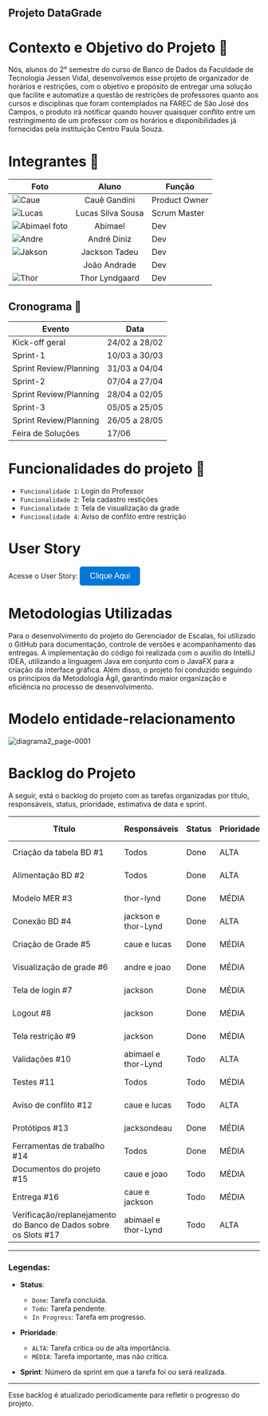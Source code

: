 ## Projeto DataGrade ##

# Contexto e Objetivo do Projeto 🎯

Nós, alunos do 2° semestre do curso de Banco de Dados da Faculdade de Tecnologia Jessen Vidal, desenvolvemos esse projeto de organizador de horários e restrições, com o objetivo e propósito de entregar uma solução que facilite e automatize a questão de restrições de professores quanto aos cursos e disciplinas que foram contemplados na FAREC de São José dos Campos, o produto irá notificar quando houver quaisquer conflito entre um restringimento de um professor com os horários e disponibilidades já fornecidas pela instituição Centro Paula Souza.

# Integrantes 👥

| Foto | Aluno | Função                                                                                                  |
|-|-|-|
| ![Caue](https://github.com/user-attachments/assets/f77aad10-6dff-4e73-83e5-218d90bd2652) | <div align="center"> Cauê Gandini | Product Owner |
| ![Lucas](https://github.com/user-attachments/assets/0063daa4-e83e-4d22-9d76-71b5482d56df) | <div align="center"> Lucas Silva Sousa | Scrum Master |
| ![Abimael foto](https://github.com/user-attachments/assets/e402d840-1f14-48db-aceb-6931bd62bd86) |<div align="center"> Abimael | Dev |
| ![Andre](https://github.com/user-attachments/assets/e5b1612b-3685-41b8-900f-9d3ed0f48697) |<div align="center"> André Diniz | Dev|
| ![Jakson](https://github.com/user-attachments/assets/c5c1f6c3-c145-4e98-be5f-4f4a281fbdb3) | <div align="center"> Jackson Tadeu | Dev |
|  | <div align="center"> João Andrade | Dev |
| ![Thor](https://github.com/user-attachments/assets/1953daad-e890-47b8-b646-3e40af462d2c) | <div align="center"> Thor Lyndgaard | Dev |




## Cronograma 📅

  | Evento | Data |
  | --- | --- |
  | Kick-off geral | 24/02 a 28/02 |
  | Sprint-1 | 10/03 a 30/03 |
  | Sprint Review/Planning | 31/03 a 04/04 |
  | Sprint-2 | 07/04 a 27/04 |
  | Sprint Review/Planning | 28/04 a 02/05 |
  | Sprint-3 | 05/05 a 25/05 |
  | Sprint Review/Planning | 26/05 a 28/05 |
  | Feira de Soluções | 17/06 |


# Funcionalidades do projeto 🔨

- `Funcionalidade 1`: Login do Professor
- `Funcionalidade 2`: Tela cadastro restições
- `Funcionalidade 3`: Tela de visualização da grade
- `Funcionalidade 4`: Aviso de conflito entre restrição

# User Story

Acesse o User Story:
  <a href="https://github.com/orgs/DataTechApi/projects/1" target="_blank">
    <button style="background-color:#0078D7; color:white; border:none; padding:10px 20px; border-radius:5px; font-size:16px;">
      Clique Aqui
    </button>
  </a>
</div>

# Metodologias Utilizadas

Para o desenvolvimento do projeto do Gerenciador de Escalas, foi utilizado o GitHub para documentação, controle de versões e acompanhamento das entregas. A implementação do código foi realizada com o auxílio do IntelliJ IDEA, utilizando a linguagem Java em conjunto com o JavaFX para a criação da interface gráfica. Além disso, o projeto foi conduzido seguindo os princípios da Metodologia Ágil, garantindo maior organização e eficiência no processo de desenvolvimento.


# Modelo entidade-relacionamento 

![diagrama2_page-0001](https://github.com/user-attachments/assets/55ca95b2-a6ee-40d9-b9c6-89d604b67ac0)

# Backlog do Projeto

A seguir, está o backlog do projeto com as tarefas organizadas por título, responsáveis, status, prioridade, estimativa de data e sprint.

| Título | Responsáveis | Status | Prioridade | Estimativa (Data) | Sprint |
|--------|--------------|--------|------------|-------------------|--------|
| Criação da tabela BD #1 | Todos | Done | ALTA | Apr 9, 2025 | 2 |
| Alimentação BD #2 | Todos | Done | ALTA | Apr 18, 2025 | 2 |
| Modelo MER #3 | thor-lynd | Done | MÉDIA | Mar 27, 2025 | 1 |
| Conexão BD #4 | jackson e thor-Lynd | Done | ALTA | Apr 18, 2025 | 2 |
| Criação de Grade #5 | caue e lucas | Done | MÉDIA | Apr 10, 2025 | 2 |
| Visualização de grade #6 | andre e joao | Done | MÉDIA | Apr 16, 2025 | 2 |
| Tela de login #7 | jackson| Done | MÉDIA | Apr 18, 2025 | 2 |
| Logout #8 | jackson | Done | MÉDIA | Apr 18, 2025 | 2 |
| Tela restrição #9 | jackson | Done | MÉDIA | Apr 18, 2025 | 2 |
| Validações #10 | abimael e thor-Lynd| Todo | ALTA | May 9, 2025 | 3 |
| Testes #11 | Todos | Todo | MÉDIA | May 20, 2025 | 3 |
| Aviso de conflito #12 | caue e lucas | Todo | ALTA | May 7, 2025 | 3 |
| Protótipos #13 | jacksondeau | Done | MÉDIA | Mar 27, 2025 | 1 |
| Ferramentas de trabalho #14 | Todos | Done | MÉDIA | Mar 12, 2025 | 1 |
| Documentos do projeto #15 | caue e joao | Todo | MÉDIA | May 23, 2025 | 3 |
| Entrega #16 | caue e jackson | Todo | MÉDIA | May 23, 2025 | 3 |
| Verificação/replanejamento do Banco de Dados sobre os Slots #17 | abimael e thor-Lynd | Todo | ALTA | May 9, 2025 | 3 |

---

### Legendas:
- **Status**:
  - `Done`: Tarefa concluída.
  - `Todo`: Tarefa pendente.
  - `In Progress`: Tarefa em progresso.
  
- **Prioridade**:
  - `ALTA`: Tarefa crítica ou de alta importância.
  - `MÉDIA`: Tarefa importante, mas não crítica.

- **Sprint**: Número da sprint em que a tarefa foi ou será realizada.

---

Esse backlog é atualizado periodicamente para refletir o progresso do projeto.
